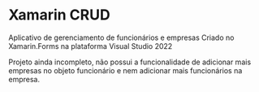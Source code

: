 # Xamarin CRUD
 Aplicativo de gerenciamento de funcionários e empresas
 Criado no Xamarin.Forms na plataforma Visual Studio 2022
 
 Projeto ainda incompleto, não possui a funcionalidade de adicionar mais empresas no objeto funcionário
 e nem adicionar mais funcionários na empresa.
